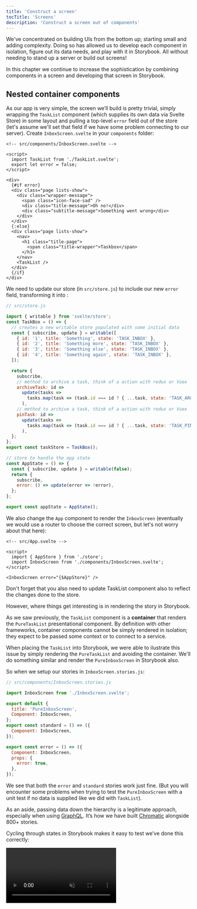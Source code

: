 ```yaml
---
title: 'Construct a screen'
tocTitle: 'Screens'
description: 'Construct a screen out of components'
---
```


We've concentrated on building UIs from the bottom up; starting small and adding complexity. Doing so has allowed us to develop each component in isolation, figure out its data needs, and play with it in Storybook. All without needing to stand up a server or build out screens!

In this chapter we continue to increase the sophistication by combining components in a screen and developing that screen in Storybook.

## Nested container components

As our app is very simple, the screen we’ll build is pretty trivial, simply wrapping the `TaskList` component (which supplies its own data via Svelte Store) in some layout and pulling a top-level `error` field out of the store (let's assume we'll set that field if we have some problem connecting to our server). Create `InboxScreen.svelte` in your `components` folder:

```svelte
<!-- src/components/InboxScreen.svelte -->

<script>
  import TaskList from './TaskList.svelte';
  export let error = false;
</script>

<div>
  {#if error}
  <div class="page lists-show">
    <div class="wrapper-message">
      <span class="icon-face-sad" />
      <div class="title-message">Oh no!</div>
      <div class="subtitle-message">Something went wrong</div>
    </div>
  </div>
  {:else}
  <div class="page lists-show">
    <nav>
      <h1 class="title-page">
        <span class="title-wrapper">Taskbox</span>
      </h1>
    </nav>
    <TaskList />
  </div>
  {/if}
</div>
```

We need to update our store (in `src/store.js`) to include our new `error` field, transforming it into :

```javascript
// src/store.js

import { writable } from 'svelte/store';
const TaskBox = () => {
  // creates a new writable store populated with some initial data
  const { subscribe, update } = writable([
    { id: '1', title: 'Something', state: 'TASK_INBOX' },
    { id: '2', title: 'Something more', state: 'TASK_INBOX' },
    { id: '3', title: 'Something else', state: 'TASK_INBOX' },
    { id: '4', title: 'Something again', state: 'TASK_INBOX' },
  ]);

  return {
    subscribe,
    // method to archive a task, think of a action with redux or Vuex
    archiveTask: id =>
      update(tasks =>
        tasks.map(task => (task.id === id ? { ...task, state: 'TASK_ARCHIVED' } : task))
      ),
    // method to archive a task, think of a action with redux or Vuex
    pinTask: id =>
      update(tasks =>
        tasks.map(task => (task.id === id ? { ...task, state: 'TASK_PINNED' } : task))
      ),
  };
};
export const taskStore = TaskBox();

// store to handle the app state
const AppState = () => {
  const { subscribe, update } = writable(false);
  return {
    subscribe,
    error: () => update(error => !error),
  };
};

export const appState = AppState();
```

We also change the `App` component to render the `InboxScreen` (eventually we would use a router to choose the correct screen, but let's not worry about that here):

```svelte
<!-- src/App.svelte -->

<script>
  import { AppStore } from './store';
  import InboxScreen from './components/InboxScreen.svelte';
</script>

<InboxScreen error="{$AppStore}" />
```

<div class="aside">Don't forget that you also need to update TaskList component also to reflect the changes done to the store.</div>

However, where things get interesting is in rendering the story in Storybook.

As we saw previously, the `TaskList` component is a **container** that renders the `PureTaskList` presentational component. By definition with other frameworks, container components cannot be simply rendered in isolation; they expect to be passed some context or to connect to a service.

When placing the `TaskList` into Storybook, we were able to ilustrate this issue by simply rendering the `PureTaskList` and avoiding the container. We'll do something similar and render the `PureInboxScreen` in Storybook also.

So when we setup our stories in `InboxScreen.stories.js`:

```javascript
// src/components/InboxScreen.stories.js

import InboxScreen from './InboxScreen.svelte';

export default {
  title: 'PureInboxScreen',
  Component: InboxScreen,
};
export const standard = () => ({
  Component: InboxScreen,
});

export const error = () => ({
  Component: InboxScreen,
  props: {
    error: true,
  },
});
```

We see that both the `error` and `standard` stories work just fine. (But you will encounter some problems when trying to test the `PureInboxScreen` with a unit test if no data is supplied like we did with `TaskList`).

<div class="aside">
As an aside, passing data down the hierarchy is a legitimate approach, especially when using <a href="http://graphql.org/">GraphQL</a>. It’s how we have built <a href="https://www.chromatic.com">Chromatic</a> alongside 800+ stories.
</div>

Cycling through states in Storybook makes it easy to test we’ve done this correctly:

<video autoPlay muted playsInline loop >

  <source
    src="/intro-to-storybook/finished-inboxscreen-states.mp4"
    type="video/mp4"
  />
</video>

## Component-Driven Development

We started from the bottom with `Task`, then progressed to `TaskList`, now we’re here with a whole screen UI. Our `InboxScreen` accommodates a nested container component and includes accompanying stories.

<video autoPlay muted playsInline loop style="width:480px; height:auto; margin: 0 auto;">
  <source
    src="/intro-to-storybook/component-driven-development-optimized.mp4"
    type="video/mp4"
  />
</video>

[**Component-Driven Development**](https://www.componentdriven.org/) allows you to gradually expand complexity as you move up the component hierarchy. Among the benefits are a more focused development process and increased coverage of all possible UI permutations. In short, CDD helps you build higher-quality and more complex user interfaces.

We’re not done yet - the job doesn't end when the UI is built. We also need to ensure that it remains durable over time.
